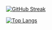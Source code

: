 [![GitHub Streak](http://github-readme-streak-stats.herokuapp.com?user=RedElectricLed&theme=dark&background=000000)](https://git.io/streak-stats)

[![Top Langs](https://github-readme-stats.vercel.app/api/top-langs/?username=RedElectricLed&layout=compact&theme=vision-friendly-dark)](https://github.com/RedElectricLed/github-readme-stats)

<!--
**RedElectricLed/RedElectricLed** is a ✨ _special_ ✨ repository because its `README.md` (this file) appears on your GitHub profile.

Here are some ideas to get you started:

- 🔭 I’m currently working on ...
- 🌱 I’m currently learning ...
- 👯 I’m looking to collaborate on ...
- 🤔 I’m looking for help with ...
- 💬 Ask me about ...
- 📫 How to reach me: ...
- 😄 Pronouns: ...
- ⚡ Fun fact: ...
-->
